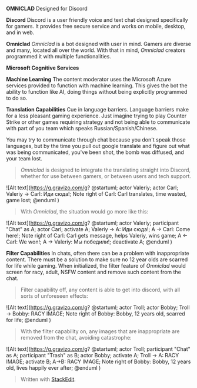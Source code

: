 **OMNICLAD**
Designed for Discord


**Discord**
Discord is a user friendly voice and text chat designed specifically for gamers. It provides free secure service and works on mobile, desktop, and in web.

 **Omniclad**
 *Omniclad* is a bot designed with user in mind. Gamers are diverse and many, located all over the world. With that in mind, *Omniclad* creators programmed it with multiple functionalities.

**Microsoft Cognitive Services**

**Machine Learning**
The content moderator uses the Microsoft Azure services provided to function with machine learning. This gives the bot the ability to function like AI, doing things without being explicitly programmed to do so.
 
 **Translation Capabilities**
 Cue in language barriers. Language barriers make for a less pleasant gaming experience. Just imagine trying to play Counter Strike or other games requiring strategy and not being able to communicate with part of you team which speaks Russian/Spanish/Chinese.

You may try to communicate through chat because you don't speak those languages, but by the time you pull out google translate and figure out what was being communicated, you've been shot, the bomb was diffused, and your team lost.


>*Omniclad* is designed to integrate the translating straight into Discord, whether for use between gamers, or between users and tech support.

![Alt text](https://g.gravizo.com/g?
@startuml;
actor Valeriy;
actor Carl;
Valeriy -> Carl: Иди сюда!;
Note right of Carl: Carl translates, time wasted, game lost;
@enduml
)



>With *Omniclad*, the situation would go more like this:



![Alt text](https://g.gravizo.com/g?
@startuml;
actor Valeriy;
participant "Chat" as A;
actor Carl;
activate A;
Valeriy -> A: Иди сюда!;
A -> Carl: Come here!;
Note right of Carl: Carl gets message, helps Valeriy, wins game;
A <- Carl: We won!; 
A -> Valeriy: Мы победили!;
deactivate A;
@enduml
)

**Filter Capabilities**
In chats, often there can be a problem with inappropriate content. There must be a solution to make sure no 12 year olds are scarred for life while gaming. When initialized, the filter feature of *Omniclad* would screen for racy, adult, NSFW content and remove such content from the chat. 


>Filter capability off, any content is able to get into discord, with all sorts of unforeseen effects:

![Alt text](https://g.gravizo.com/g?
@startuml;
actor Troll;
actor Bobby;
Troll -> Bobby: RACY IMAGE;
Note right of Bobby: Bobby, 12 years old, scarred for life;
@enduml
)

>With the filter capability on, any images that are inappropriate are removed from the chat, avoiding catastrophe:


![Alt text](https://g.gravizo.com/g?
@startuml;
actor Troll;
participant "Chat" as A;
participant "Trash" as B;
actor Bobby;
activate A;
Troll -> A: RACY IMAGE;
activate B;
A->B: RACY IMAGE;
Note right of Bobby: Bobby, 12 years old, lives happily ever after;
@enduml
)



> Written with [StackEdit](https://stackedit.io/).
